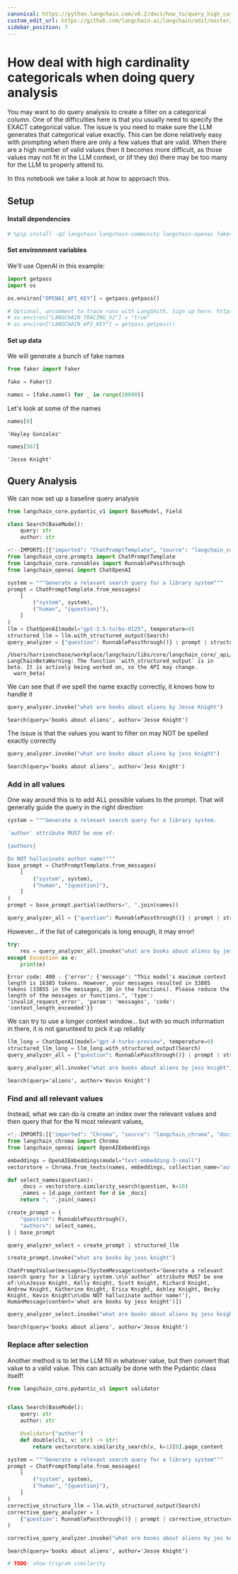 ```yaml
---
canonical: https://python.langchain.com/v0.2/docs/how_to/query_high_cardinality/
custom_edit_url: https://github.com/langchain-ai/langchain/edit/master/docs/docs/how_to/query_high_cardinality.ipynb
sidebar_position: 7
---
```


# How deal with high cardinality categoricals when doing query analysis

You may want to do query analysis to create a filter on a categorical column. One of the difficulties here is that you usually need to specify the EXACT categorical value. The issue is you need to make sure the LLM generates that categorical value exactly. This can be done relatively easy with prompting when there are only a few values that are valid. When there are a high number of valid values then it becomes more difficult, as those values may not fit in the LLM context, or (if they do) there may be too many for the LLM to properly attend to.

In this notebook we take a look at how to approach this.

## Setup
#### Install dependencies

```python
# %pip install -qU langchain langchain-community langchain-openai faker langchain-chroma
```

#### Set environment variables

We'll use OpenAI in this example:

```python
import getpass
import os

os.environ["OPENAI_API_KEY"] = getpass.getpass()

# Optional, uncomment to trace runs with LangSmith. Sign up here: https://smith.langchain.com.
# os.environ["LANGCHAIN_TRACING_V2"] = "true"
# os.environ["LANGCHAIN_API_KEY"] = getpass.getpass()
```

#### Set up data

We will generate a bunch of fake names

```python
from faker import Faker

fake = Faker()

names = [fake.name() for _ in range(10000)]
```

Let's look at some of the names

```python
names[0]
```

```output
'Hayley Gonzalez'
```

```python
names[567]
```

```output
'Jesse Knight'
```

## Query Analysis

We can now set up a baseline query analysis

```python
from langchain_core.pydantic_v1 import BaseModel, Field
```

```python
class Search(BaseModel):
    query: str
    author: str
```

```python
<!--IMPORTS:[{"imported": "ChatPromptTemplate", "source": "langchain_core.prompts", "docs": "https://api.python.langchain.com/en/latest/prompts/langchain_core.prompts.chat.ChatPromptTemplate.html", "title": "How deal with high cardinality categoricals when doing query analysis"}, {"imported": "RunnablePassthrough", "source": "langchain_core.runnables", "docs": "https://api.python.langchain.com/en/latest/runnables/langchain_core.runnables.passthrough.RunnablePassthrough.html", "title": "How deal with high cardinality categoricals when doing query analysis"}, {"imported": "ChatOpenAI", "source": "langchain_openai", "docs": "https://api.python.langchain.com/en/latest/chat_models/langchain_openai.chat_models.base.ChatOpenAI.html", "title": "How deal with high cardinality categoricals when doing query analysis"}]-->
from langchain_core.prompts import ChatPromptTemplate
from langchain_core.runnables import RunnablePassthrough
from langchain_openai import ChatOpenAI

system = """Generate a relevant search query for a library system"""
prompt = ChatPromptTemplate.from_messages(
    [
        ("system", system),
        ("human", "{question}"),
    ]
)
llm = ChatOpenAI(model="gpt-3.5-turbo-0125", temperature=0)
structured_llm = llm.with_structured_output(Search)
query_analyzer = {"question": RunnablePassthrough()} | prompt | structured_llm
```
```output
/Users/harrisonchase/workplace/langchain/libs/core/langchain_core/_api/beta_decorator.py:86: LangChainBetaWarning: The function `with_structured_output` is in beta. It is actively being worked on, so the API may change.
  warn_beta(
```
We can see that if we spell the name exactly correctly, it knows how to handle it

```python
query_analyzer.invoke("what are books about aliens by Jesse Knight")
```

```output
Search(query='books about aliens', author='Jesse Knight')
```

The issue is that the values you want to filter on may NOT be spelled exactly correctly

```python
query_analyzer.invoke("what are books about aliens by jess knight")
```

```output
Search(query='books about aliens', author='Jess Knight')
```

### Add in all values

One way around this is to add ALL possible values to the prompt. That will generally guide the query in the right direction

```python
system = """Generate a relevant search query for a library system.

`author` attribute MUST be one of:

{authors}

Do NOT hallucinate author name!"""
base_prompt = ChatPromptTemplate.from_messages(
    [
        ("system", system),
        ("human", "{question}"),
    ]
)
prompt = base_prompt.partial(authors=", ".join(names))
```

```python
query_analyzer_all = {"question": RunnablePassthrough()} | prompt | structured_llm
```

However... if the list of categoricals is long enough, it may error!

```python
try:
    res = query_analyzer_all.invoke("what are books about aliens by jess knight")
except Exception as e:
    print(e)
```
```output
Error code: 400 - {'error': {'message': "This model's maximum context length is 16385 tokens. However, your messages resulted in 33885 tokens (33855 in the messages, 30 in the functions). Please reduce the length of the messages or functions.", 'type': 'invalid_request_error', 'param': 'messages', 'code': 'context_length_exceeded'}}
```
We can try to use a longer context window... but with so much information in there, it is not garunteed to pick it up reliably

```python
llm_long = ChatOpenAI(model="gpt-4-turbo-preview", temperature=0)
structured_llm_long = llm_long.with_structured_output(Search)
query_analyzer_all = {"question": RunnablePassthrough()} | prompt | structured_llm_long
```

```python
query_analyzer_all.invoke("what are books about aliens by jess knight")
```

```output
Search(query='aliens', author='Kevin Knight')
```

### Find and all relevant values

Instead, what we can do is create an index over the relevant values and then query that for the N most relevant values,

```python
<!--IMPORTS:[{"imported": "Chroma", "source": "langchain_chroma", "docs": "https://api.python.langchain.com/en/latest/vectorstores/langchain_chroma.vectorstores.Chroma.html", "title": "How deal with high cardinality categoricals when doing query analysis"}, {"imported": "OpenAIEmbeddings", "source": "langchain_openai", "docs": "https://api.python.langchain.com/en/latest/embeddings/langchain_openai.embeddings.base.OpenAIEmbeddings.html", "title": "How deal with high cardinality categoricals when doing query analysis"}]-->
from langchain_chroma import Chroma
from langchain_openai import OpenAIEmbeddings

embeddings = OpenAIEmbeddings(model="text-embedding-3-small")
vectorstore = Chroma.from_texts(names, embeddings, collection_name="author_names")
```

```python
def select_names(question):
    _docs = vectorstore.similarity_search(question, k=10)
    _names = [d.page_content for d in _docs]
    return ", ".join(_names)
```

```python
create_prompt = {
    "question": RunnablePassthrough(),
    "authors": select_names,
} | base_prompt
```

```python
query_analyzer_select = create_prompt | structured_llm
```

```python
create_prompt.invoke("what are books by jess knight")
```

```output
ChatPromptValue(messages=[SystemMessage(content='Generate a relevant search query for a library system.\n\n`author` attribute MUST be one of:\n\nJesse Knight, Kelly Knight, Scott Knight, Richard Knight, Andrew Knight, Katherine Knight, Erica Knight, Ashley Knight, Becky Knight, Kevin Knight\n\nDo NOT hallucinate author name!'), HumanMessage(content='what are books by jess knight')])
```

```python
query_analyzer_select.invoke("what are books about aliens by jess knight")
```

```output
Search(query='books about aliens', author='Jesse Knight')
```

### Replace after selection

Another method is to let the LLM fill in whatever value, but then convert that value to a valid value.
This can actually be done with the Pydantic class itself!

```python
from langchain_core.pydantic_v1 import validator


class Search(BaseModel):
    query: str
    author: str

    @validator("author")
    def double(cls, v: str) -> str:
        return vectorstore.similarity_search(v, k=1)[0].page_content
```

```python
system = """Generate a relevant search query for a library system"""
prompt = ChatPromptTemplate.from_messages(
    [
        ("system", system),
        ("human", "{question}"),
    ]
)
corrective_structure_llm = llm.with_structured_output(Search)
corrective_query_analyzer = (
    {"question": RunnablePassthrough()} | prompt | corrective_structure_llm
)
```

```python
corrective_query_analyzer.invoke("what are books about aliens by jes knight")
```

```output
Search(query='books about aliens', author='Jesse Knight')
```

```python
# TODO: show trigram similarity
```